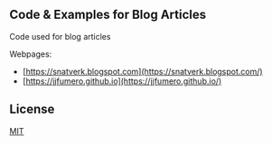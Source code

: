 ## Code & Examples for Blog Articles

Code used for blog articles

Webpages:
 * [https://snatverk.blogspot.com](https://snatverk.blogspot.com/)
 * [https://jjfumero.github.io](https://jjfumero.github.io/)


## License 

[MIT](https://github.com/jjfumero/codeBlogArticles/blob/master/LICENSE)

